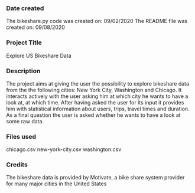 ### Date created
The bikeshare.py code was created on: 09/02/2020
The README file was created on: 09/08/2020

### Project Title
Explore US Bikeshare Data

### Description
The project aims at giving the user the possibility to explore bikeshare data from the the following cities: New York City, Washington and Chicago.
It interacts actively with the user asking him at which city he wants to have a look at, at which time. After having asked the user for its input it provides him with statistical information about users, trips, travel times and duration. As a final question the user is asked whether he wants to have a look at some raw data.


### Files used
chicago.csv
new-york-city.csv
washington.csv

### Credits
The bikeshare data is provided by Motivate, a bike share system provider for many major cities in the United States
